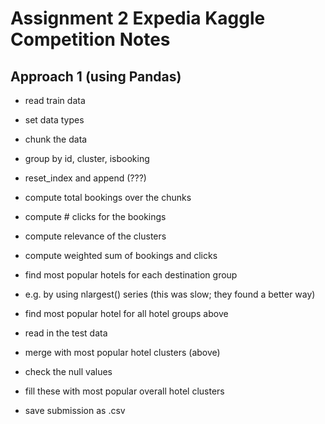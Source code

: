 # Assignment 2 Expedia Kaggle Competition Notes

## Approach 1 (using Pandas)
- read train data
 - set data types

- chunk the data
 - group by id, cluster, isbooking
 - reset_index and append (???)

- compute total bookings over the chunks
- compute # clicks for the bookings
- compute relevance of the clusters
 - compute weighted sum of bookings and clicks

- find most popular hotels for each destination group
 - e.g. by using nlargest() series (this was slow; they found a better way)

- find most popular hotel for all hotel groups above

- read in the test data
 - merge with most popular hotel clusters (above)
 - check the null values
  - fill these with most popular overall hotel clusters

- save submission as .csv
